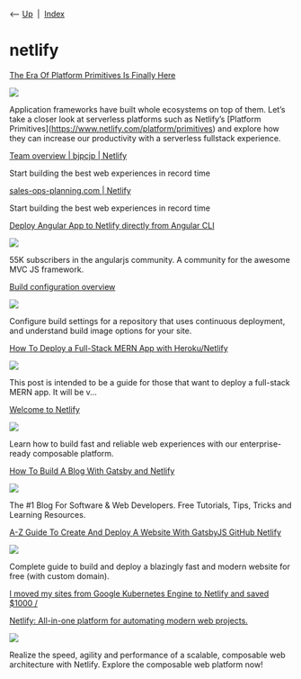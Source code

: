 <div class="nav">

⟵ [Up](index.html)  \|  [Index](index.html)

</div>

# netlify

<div class="cards">

<div class="card">

<div class="card-title">

[The Era Of Platform Primitives Is Finally
Here](https://www.smashingmagazine.com/2024/05/netlify-platform-primitives)

</div>

<div class="card-image">

[![](https://files.smashing.media/articles/netlify-platform-primitives/netlify-platform-primitives.jpg)](https://www.smashingmagazine.com/2024/05/netlify-platform-primitives)

</div>

Application frameworks have built whole ecosystems on top of them. Let’s
take a closer look at serverless platforms such as Netlify’s \[Platform
Primitives\](https://www.netlify.com/platform/primitives) and explore
how they can increase our productivity with a serverless fullstack
experience.

</div>

<div class="card">

<div class="card-title">

[Team overview \| bjpcjp \|
Netlify](https://app.netlify.com/teams/bjpcjp/overview)

</div>

Start building the best web experiences in record time

</div>

<div class="card">

<div class="card-title">

[sales-ops-planning.com \|
Netlify](https://app.netlify.com/teams/bjpcjp/dns/sales-ops-planning.com)

</div>

Start building the best web experiences in record time

</div>

<div class="card">

<div class="card-title">

[Deploy Angular App to Netlify directly from Angular
CLI](https://www.reddit.com/r/angularjs/comments/cwo2ia/deploy_angular_app_to_netlify_directly_from)

</div>

<div class="card-image">

[![](https://share.redd.it/preview/post/cwo2ia)](https://www.reddit.com/r/angularjs/comments/cwo2ia/deploy_angular_app_to_netlify_directly_from)

</div>

55K subscribers in the angularjs community. A community for the awesome
MVC JS framework.

</div>

<div class="card">

<div class="card-title">

[Build configuration
overview](https://www.netlify.com/docs/continuous-deployment)

</div>

<div class="card-image">

[![](https://docs.netlify.com/og-image.png)](https://www.netlify.com/docs/continuous-deployment)

</div>

Configure build settings for a repository that uses continuous
deployment, and understand build image options for your site.

</div>

<div class="card">

<div class="card-title">

[How To Deploy a Full-Stack MERN App with
Heroku/Netlify](https://dev.to/stlnick/how-to-deploy-a-full-stack-mern-app-with-heroku-netlify-ncb)

</div>

<div class="card-image">

[![](https://media.dev.to/dynamic/image/width=1000,height=500,fit=cover,gravity=auto,format=auto/https%3A%2F%2Fdev-to-uploads.s3.amazonaws.com%2Fi%2Fjy1eavpf2fm467w8uopz.jpeg)](https://dev.to/stlnick/how-to-deploy-a-full-stack-mern-app-with-heroku-netlify-ncb)

</div>

This post is intended to be a guide for those that want to deploy a
full-stack MERN app. It will be v...

</div>

<div class="card">

<div class="card-title">

[Welcome to Netlify](https://docs.netlify.com)

</div>

<div class="card-image">

[![](https://docs.netlify.com/og-image.png)](https://docs.netlify.com)

</div>

Learn how to build fast and reliable web experiences with our
enterprise-ready composable platform.

</div>

<div class="card">

<div class="card-title">

[How To Build A Blog With Gatsby and
Netlify](https://www.codespot.org/how-to-build-a-blog-with-gatsby-and-netlify)

</div>

<div class="card-image">

[![](https://www.codespot.org/assets/gatsby-cover.jpg)](https://www.codespot.org/how-to-build-a-blog-with-gatsby-and-netlify)

</div>

The \#1 Blog For Software & Web Developers. Free Tutorials, Tips, Tricks
and Learning Resources.

</div>

<div class="card">

<div class="card-title">

[A-Z Guide To Create And Deploy A Website With GatsbyJS GitHub
Netlify](https://towardsdatascience.com/a-z-guide-to-create-and-deploy-a-website-with-gatsbyjs-github-netlify-fd8339650fc7?source=rss----7f60cf5620c9---4)

</div>

<div class="card-image">

[![](https://miro.medium.com/v2/da:true/resize:fit:1200/0*y9N4ORZmQ0OMxVgv)](https://towardsdatascience.com/a-z-guide-to-create-and-deploy-a-website-with-gatsbyjs-github-netlify-fd8339650fc7?source=rss----7f60cf5620c9---4)

</div>

Complete guide to build and deploy a blazingly fast and modern website
for free (with custom domain).

</div>

<div class="card">

<div class="card-title">

[I moved my sites from Google Kubernetes Engine to Netlify and saved
\$1000
/](https://labs.iamhamy.xyz/posts/i-moved-to-netlify-from-gke-and-saved-60-per-month)

</div>

</div>

<div class="card">

<div class="card-title">

[Netlify: All-in-one platform for automating modern web
projects.](https://www.netlify.com)

</div>

<div class="card-image">

[![](https://cdn.sanity.io/images/o0o2tn5x/marketing/19d95d00d7f79b8b4340dc6ca183ac5456f1a095-1200x630.png)](https://www.netlify.com)

</div>

Realize the speed, agility and performance of a scalable, composable web
architecture with Netlify. Explore the composable web platform now!

</div>

</div>
